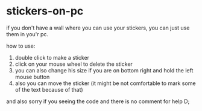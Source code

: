 # stickers-on-pc
if you don't have a wall where you can use your stickers, you can just use them in you'r pc. 

how to use: 
1) double click to make a sticker 
2) click on your mouse wheel to delete the sticker 
3) you can also change his size if you are on bottom right and hold the left mouse button
4) also you can move the sticker (it might be not comfortable to mark some of the text because of that)

and also sorry if you seeing the code and there is no comment for help D;

